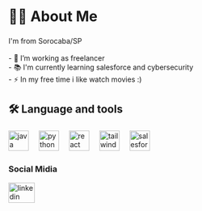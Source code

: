 <h1 align="left">👩‍💻  About Me</h1>

###

<p align="left">I'm from Sorocaba/SP<br><br>- 🔭 I’m working as freelancer<br>- 📚 I'm currently learning salesforce and cybersecurity<br>- ⚡ In my free time i like watch movies :)</p>

###

<h2 align="left">🛠 Language and tools</h2>

###

<div align="left">
  <img src="https://skillicons.dev/icons?i=java" height="40" alt="java logo"  />
  <img width="12" />
  <img src="https://skillicons.dev/icons?i=py" height="40" alt="python logo"  />
  <img width="12" />
  <img src="https://skillicons.dev/icons?i=react" height="40" alt="react logo"  />
  <img width="12" />
  <img src="https://skillicons.dev/icons?i=tailwind" height="40" alt="tailwindcss logo"  />
  <img width="12" />
  <img src="https://cdn.jsdelivr.net/gh/devicons/devicon/icons/salesforce/salesforce-original.svg" height="40" alt="salesforce logo"  />
</div>



<h3 align="left">Social Midia</h3>

<div align="left">
  <a href="https://www.linkedin.com/in/samuelcardosodeoliveira/" target="_blank">
    <img src="https://raw.githubusercontent.com/maurodesouza/profile-readme-generator/master/src/assets/icons/social/linkedin/default.svg" width="52" height="40" alt="linkedin logo"  />
  </a>


###
